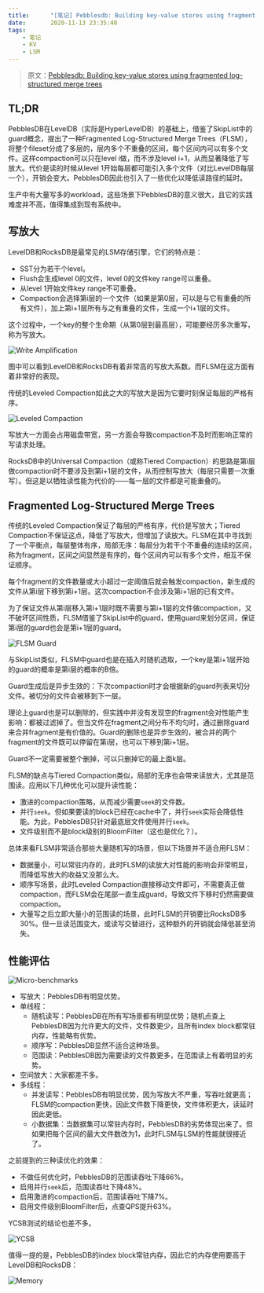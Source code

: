 ```yaml
---
title:      "[笔记] Pebblesdb: Building key-value stores using fragmented log-structured merge trees"
date:       2020-11-13 23:35:48
tags:
    - 笔记
    - KV
    - LSM
---
```


> 原文：[Pebblesdb: Building key-value stores using fragmented log-structured merge trees](https://dl.acm.org/doi/abs/10.1145/3132747.3132765)

## TL;DR

PebblesDB在LevelDB（实际是HyperLevelDB）的基础上，借鉴了SkipList中的guard概念，提出了一种Fragmented Log-Structured Merge Trees（FLSM），将整个fileset分成了多层的，层内多个不重叠的区间，每个区间内可以有多个文件。这样compaction可以只在level i做，而不涉及level i+1，从而显著降低了写放大。代价是读的时候从level 1开始每层都可能引入多个文件（对比LevelDB每层一个），开销会变大。PebblesDB因此也引入了一些优化以降低读路径的延时。

生产中有大量写多的workload，这些场景下PebblesDB的意义很大，且它的实践难度并不高，值得集成到现有系统中。

<!--more-->

## 写放大

LevelDB和RocksDB是最常见的LSM存储引擎，它们的特点是：
- SST分为若干个level。
- Flush会生成level 0的文件，level 0的文件key range可以重叠。
- 从level 1开始文件key range不可重叠。
- Compaction会选择第i层的一个文件（如果是第0层，可以是与它有重叠的所有文件），加上第i+1层所有与之有重叠的文件，生成一个i+1层的文件。

这个过程中，一个key的整个生命期（从第0层到最高层），可能要经历多次重写，称为写放大。

![Write Amplification](/images/2020-11/pebblesdb-01.jpg)

图中可以看到LevelDB和RocksDB有着非常高的写放大系数。而FLSM在这方面有着非常好的表现。

传统的Leveled Compaction如此之大的写放大是因为它要时刻保证每层的严格有序。

![Leveled Compaction](/images/2020-11/pebblesdb-02.jpg)

写放大一方面会占用磁盘带宽，另一方面会导致compaction不及时而影响正常的写请求处理。

RocksDB中的Universal Compaction（或称Tiered Compaction）的思路是第i层做compaction时不要涉及到第i+1层的文件，从而控制写放大（每层只需要一次重写）。但这是以牺牲读性能为代价的——每一层的文件都是可能重叠的。

## Fragmented Log-Structured Merge Trees

传统的Leveled Compaction保证了每层的严格有序，代价是写放大；Tiered Compaction不保证这点，降低了写放大，但增加了读放大。FLSM在其中寻找到了一个平衡点，每层整体有序，局部无序：每层分为若干个不重叠的连续的区间，称为fragment，区间之间显然是有序的，每个区间内可以有多个文件，相互不保证顺序。

每个fragment的文件数量或大小超过一定阈值后就会触发compaction，新生成的文件从第i层下移到第i+1层。这次compaction不会涉及第i+1层的已有文件。

为了保证文件从第i层移入第i+1层时既不需要与第i+1层的文件做compaction，又不破坏区间性质，FLSM借鉴了SkipList中的guard，使用guard来划分区间，保证第i层的guard也会是第i+1层的guard。

![FLSM Guard](/images/2020-11/pebblesdb-03.jpg)

与SkipList类似，FLSM中guard也是在插入时随机选取，一个key是第i+1层开始的guard的概率是第i层的概率的B倍。

Guard生成后是异步生效的：下次compaction时才会根据新的guard列表来切分文件。被切分的文件会被移到下一层。

理论上guard也是可以删除的，但实践中并没有发现空的fragment会对性能产生影响：都被过滤掉了。但当文件在fragment之间分布不均匀时，通过删除guard来合并fragment是有价值的。Guard的删除也是异步生效的，被合并的两个fragment的文件既可以停留在第i层，也可以下移到第i+1层。

Guard不一定需要被整个删掉，可以只删掉它的最上面k层。

FLSM的缺点与Tiered Compaction类似，局部的无序也会带来读放大，尤其是范围读。应用以下几种优化可以提升读性能：
- 激进的compaction策略，从而减少需要`seek`的文件数。
- 并行`seek`。但如果要读的block已经在cache中了，并行`seek`实际会降低性能。为此，PebblesDB只针对最底层文件使用并行`seek`。
- 文件级别而不是block级别的BloomFilter（这也是优化？）。

总体来看FLSM非常适合那些大量随机写的场景，但以下场景并不适合用FLSM：
- 数据量小，可以常驻内存的，此时FLSM的读放大对性能的影响会非常明显，而降低写放大的收益又没那么大。
- 顺序写场景，此时Leveled Compaction直接移动文件即可，不需要真正做compaction，而FLSM会在尾部一直生成guard，导致文件下移时仍然需要做compaction。
- 大量写之后立即大量小的范围读的场景，此时FLSM的开销要比RocksDB多30%。但一旦读范围变大，或读写交替进行，这种额外的开销就会降低甚至消失。

## 性能评估

![Micro-benchmarks](/images/2020-11/pebblesdb-04.jpg)

- 写放大：PebblesDB有明显优势。
- 单线程：
    - 随机读写：PebblesDB在所有写场景都有明显优势；随机点查上PebblesDB因为允许更大的文件，文件数更少，且所有index block都常驻内存，性能略有优势。
    - 顺序写：PebblesDB显然不适合这种场景。
    - 范围读：PebblesDB因为需要读的文件数更多，在范围读上有着明显的劣势。
- 空间放大：大家都差不多。
- 多线程：
    - 并发读写：PebblesDB有明显优势，因为写放大不严重，写吞吐就更高；FLSM的compaction更快，因此文件数下降更快，文件体积更大，读延时因此更低。
    - 小数据集：当数据集可以常驻内存时，PebblesDB的劣势体现出来了。但如果把每个区间的最大文件数改为1，此时FLSM与LSM的性能就很接近了。

之前提到的三种读优化的效果：
- 不做任何优化时，PebblesDB的范围读吞吐下降66%。
- 启用并行`seek`后，范围读吞吐下降48%。
- 启用激进的compaction后，范围读吞吐下降7%。
- 启用文件级别BloomFilter后，点查QPS提升63%。

YCSB测试的结论也差不多。

![YCSB](/images/2020-11/pebblesdb-05.jpg)

值得一提的是，PebblesDB的index block常驻内存，因此它的内存使用要高于LevelDB和RocksDB：

![Memory](/images/2020-11/pebblesdb-06.jpg)

